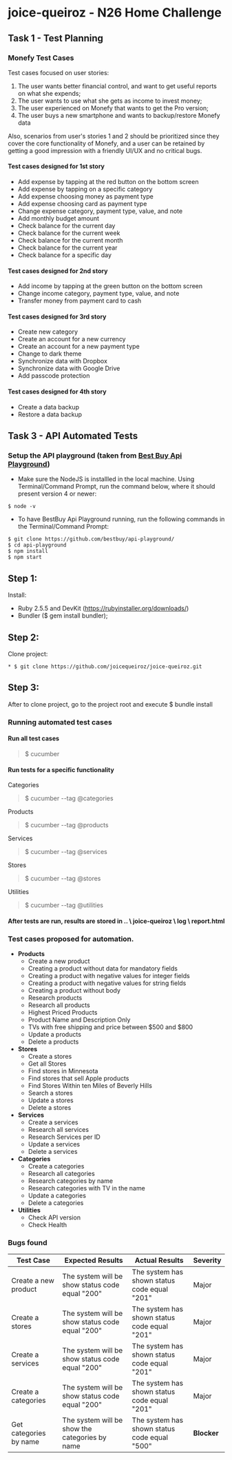 # joice-queiroz - N26 Home Challenge
## Task 1 - Test Planning
### Monefy Test Cases 
Test cases focused on user stories:
1. The user wants better financial control, and want to get useful reports on what she expends;
2. The user wants to use what she gets as income to invest money;
3. The user experienced on Monefy that wants to get the Pro version;
4. The user buys a new smartphone and wants to backup/restore Monefy data

Also, scenarios from user's stories 1 and 2 should be prioritized since they cover the core functionality of Monefy, and a user can be retained by getting a good impression with a friendly UI/UX and no critical bugs.
#### Test cases designed for 1st story
* Add expense by tapping at the red button on the bottom screen
* Add expense by tapping on a specific category
* Add expense choosing money as payment type
* Add expense choosing card as payment type
* Change expense category, payment type, value, and note
* Add monthly budget amount
* Check balance for the current day 
* Check balance for the current week 
* Check balance for the current month 
* Check balance for the current year 
* Check balance for a specific day
#### Test cases designed for 2nd story
* Add income by tapping at the green button on the bottom screen
* Change income category, payment type, value, and note
* Transfer money from payment card to cash
#### Test cases designed for 3rd story
* Create new category
* Create an account for a new currency
* Create an account for a new payment type
* Change to dark theme
* Synchronize data with Dropbox
* Synchronize data with Google Drive
* Add passcode protection
#### Test cases designed for 4th story
* Create a data backup
* Restore a data backup
## Task 3 - API Automated Tests
### Setup the API playground (taken from [Best Buy Api Playground](https://github.com/bestbuy/api-playground/#getting-started))
* Make sure the NodeJS is installled in the local machine. Using Terminal/Command Prompt, run the command below, where it should present version 4 or newer:
```text
$ node -v
```
* To have BestBuy Api Playground running, run the following commands in the Terminal/Command Prompt:
```text
$ git clone https://github.com/bestbuy/api-playground/
$ cd api-playground
$ npm install
$ npm start
```
## Step 1:
Install:
* Ruby 2.5.5 and DevKit (https://rubyinstaller.org/downloads/)
* Bundler ($ gem install bundler);
## Step 2:
Clone project: 

    * $ git clone https://github.com/joicequeiroz/joice-queiroz.git
## Step 3:
After to clone project, go to the project root and execute $ bundle install

### Running automated test cases
#### Run all test cases
<blockquote>$ cucumber</blockquote>

#### Run tests for a specific functionality
Categories
    <blockquote>$ cucumber --tag @categories</blockquote>

Products
    <blockquote>$ cucumber --tag @products</blockquote>

Services
    <blockquote>$ cucumber --tag @services</blockquote>

Stores
    <blockquote>$ cucumber --tag @stores</blockquote>

Utilities
    <blockquote>$ cucumber --tag @utilities</blockquote>

#### After tests are run, results are stored in .. \ joice-queiroz \ log \ report.html

### Test cases proposed for automation.
* **Products**
  * Create a new product
  * Creating a product without data for mandatory fields
  * Creating a product with negative values for integer fields
  * Creating a product with negative values for string fields
  * Creating a product without body
  * Research products
  * Research all products
  * Highest Priced Products
  * Product Name and Description Only
  * TVs with free shipping and price between $500 and $800
  * Update a products
  * Delete a products
* **Stores**
  * Create a stores
  * Get all Stores
  * Find stores in Minnesota
  * Find stores that sell Apple products
  * Find Stores Within ten Miles of Beverly Hills
  * Search a stores
  * Update a stores
  * Delete a stores
* **Services**
  * Create a services
  * Research all services
  * Research Services per ID
  * Update a services
  * Delete a services
* **Categories**
  * Create a categories
  * Research all categories
  * Research categories by name
  * Research categories with TV in the name
  * Update a categories
  * Delete a categories
* **Utilities**
  * Check API version
  * Check Health
### Bugs found
Test Case | Expected Results | Actual Results | Severity
--- | --- | --- | ---
Create a new product | The system will be show status code equal "200" | The system has shown status code equal "201" | Major 
Create a stores | The system will be show status code equal "200" | The system has shown status code equal "201" | Major  | The system will be show status code equal "200" | The system has shown status code equal "201" | Major 
Create a services | The system will be show status code equal "200" | The system has shown status code equal "201" | Major 
Create a categories | The system will be show status code equal "200" | The system has shown status code equal "201" | Major
Get categories by name | The system will be show the categories by name | The system has shown status code equal "500" | **Blocker**